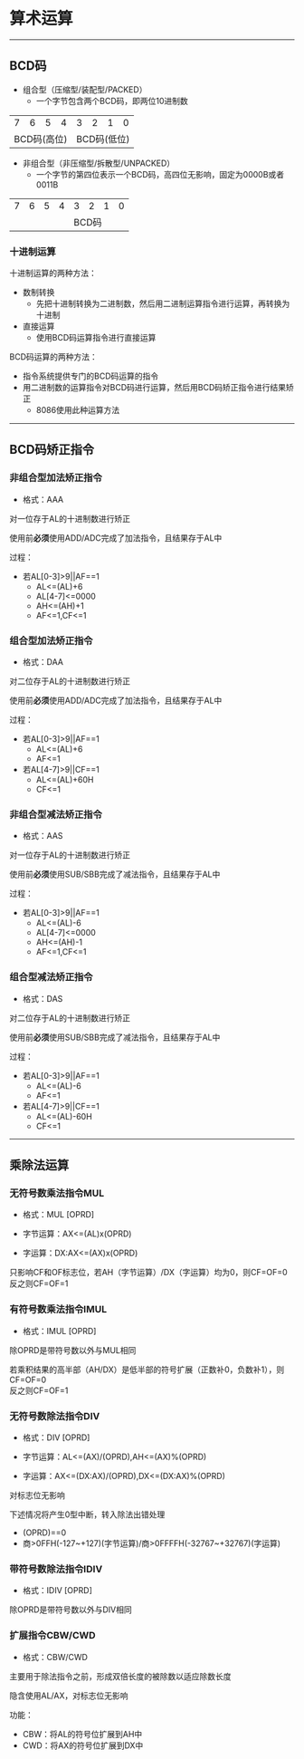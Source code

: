 
# 算术运算

---
## BCD码
* 组合型（压缩型/装配型/PACKED）
    * 一个字节包含两个BCD码，即两位10进制数
<table>
    <tr>
        <td>7</td>
        <td>6</td>
        <td>5</td>
        <td>4</td>
        <td>3</td>
        <td>2</td>
        <td>1</td>
        <td>0</td>
    </tr>
    <tr>
        <td colspan=4>BCD码(高位)</td>
        <td colspan=4>BCD码(低位)</td>
    </tr>
</table>

* 非组合型（非压缩型/拆散型/UNPACKED）
    * 一个字节的第四位表示一个BCD码，高四位无影响，固定为0000B或者0011B
<table>
    <tr>
        <td>7</td>
        <td>6</td>
        <td>5</td>
        <td>4</td>
        <td>3</td>
        <td>2</td>
        <td>1</td>
        <td>0</td>
    </tr>
    <tr>
        <td colspan=4></td>
        <td colspan=4>BCD码</td>
    </tr>
</table>

### 十进制运算
十进制运算的两种方法：
* 数制转换
    * 先把十进制转换为二进制数，然后用二进制运算指令进行运算，再转换为十进制
* 直接运算
    * 使用BCD码运算指令进行直接运算


BCD码运算的两种方法：
* 指令系统提供专门的BCD码运算的指令
* 用二进制数的运算指令对BCD码进行运算，然后用BCD码矫正指令进行结果矫正
    * 8086使用此种运算方法

---
## BCD码矫正指令
### 非组合型加法矫正指令
* 格式：AAA

对一位存于AL的十进制数进行矫正

使用前**必须**使用ADD/ADC完成了加法指令，且结果存于AL中

过程：
* 若AL[0-3]>9||AF==1
    * AL<=(AL)+6
    * AL[4-7]<=0000
    * AH<=(AH)+1
    * AF<=1,CF<=1

### 组合型加法矫正指令
* 格式：DAA

对二位存于AL的十进制数进行矫正

使用前**必须**使用ADD/ADC完成了加法指令，且结果存于AL中

过程：
* 若AL[0-3]>9||AF==1
    * AL<=(AL)+6
    * AF<=1
* 若AL[4-7]>9||CF==1
    * AL<=(AL)+60H
    * CF<=1

### 非组合型减法矫正指令
* 格式：AAS

对一位存于AL的十进制数进行矫正

使用前**必须**使用SUB/SBB完成了减法指令，且结果存于AL中

过程：
* 若AL[0-3]>9||AF==1
    * AL<=(AL)-6
    * AL[4-7]<=0000
    * AH<=(AH)-1
    * AF<=1,CF<=1

### 组合型减法矫正指令
* 格式：DAS

对二位存于AL的十进制数进行矫正

使用前**必须**使用SUB/SBB完成了减法指令，且结果存于AL中

过程：
* 若AL[0-3]>9||AF==1
    * AL<=(AL)-6
    * AF<=1
* 若AL[4-7]>9||CF==1
    * AL<=(AL)-60H
    * CF<=1

---
## 乘除法运算
### 无符号数乘法指令MUL
* 格式：MUL [OPRD]

* 字节运算：AX<=(AL)x(OPRD)
* 字运算：DX:AX<=(AX)x(OPRD)

只影响CF和OF标志位，若AH（字节运算）/DX（字运算）均为0，则CF=OF=0  
反之则CF=OF=1

### 有符号数乘法指令IMUL
* 格式：IMUL [OPRD]

除OPRD是带符号数以外与MUL相同

若乘积结果的高半部（AH/DX）是低半部的符号扩展（正数补0，负数补1），则CF=OF=0  
反之则CF=OF=1

### 无符号数除法指令DIV
* 格式：DIV [OPRD]

* 字节运算：AL<=(AX)/(OPRD),AH<=(AX)%(OPRD)
* 字运算：AX<=(DX:AX)/(OPRD),DX<=(DX:AX)%(OPRD)

对标志位无影响

下述情况将产生0型中断，转入除法出错处理
* (OPRD)==0
* 商>0FFH(-127~+127)(字节运算)/商>0FFFFH(-32767~+32767)(字运算)

### 带符号数除法指令IDIV
* 格式：IDIV [OPRD]

除OPRD是带符号数以外与DIV相同

### 扩展指令CBW/CWD
* 格式：CBW/CWD

主要用于除法指令之前，形成双倍长度的被除数以适应除数长度

隐含使用AL/AX，对标志位无影响

功能：
* CBW：将AL的符号位扩展到AH中
* CWD：将AX的符号位扩展到DX中
